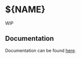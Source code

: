 # ${NAME}

WIP

## Documentation

Documentation can be found [here](https://nicholaswilde.io/solar-battery-charger/test/${NAME}/).
